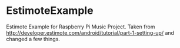 # EstimoteExample
Estimote Example for Raspberry Pi Music Project. Taken from http://developer.estimote.com/android/tutorial/part-1-setting-up/ and changed a few things.
